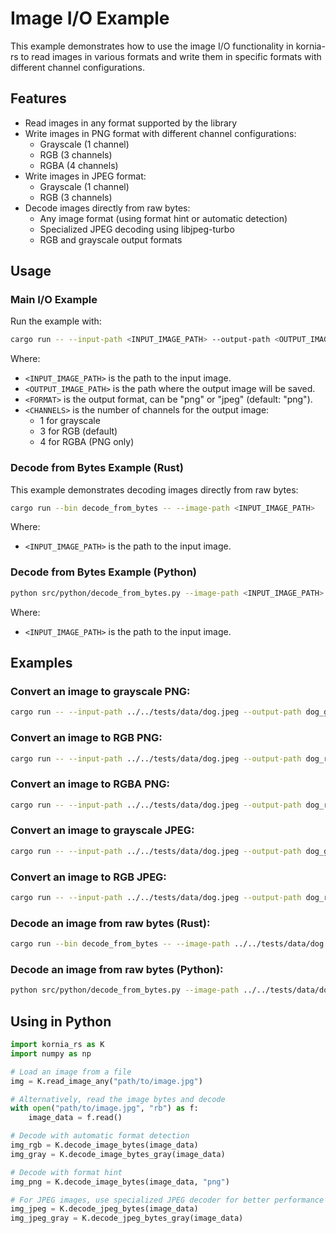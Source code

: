 # Image I/O Example

This example demonstrates how to use the image I/O functionality in kornia-rs to read images in various formats and write them in specific formats with different channel configurations.

## Features

- Read images in any format supported by the library
- Write images in PNG format with different channel configurations:
  - Grayscale (1 channel)
  - RGB (3 channels)
  - RGBA (4 channels)
- Write images in JPEG format:
  - Grayscale (1 channel)
  - RGB (3 channels)
- Decode images directly from raw bytes:
  - Any image format (using format hint or automatic detection)
  - Specialized JPEG decoding using libjpeg-turbo
  - RGB and grayscale output formats

## Usage

### Main I/O Example

Run the example with:

```bash
cargo run -- --input-path <INPUT_IMAGE_PATH> --output-path <OUTPUT_IMAGE_PATH> --format <FORMAT> --channels <CHANNELS>
```

Where:

- `<INPUT_IMAGE_PATH>` is the path to the input image.
- `<OUTPUT_IMAGE_PATH>` is the path where the output image will be saved.
- `<FORMAT>` is the output format, can be "png" or "jpeg" (default: "png").
- `<CHANNELS>` is the number of channels for the output image:
  - 1 for grayscale
  - 3 for RGB (default)
  - 4 for RGBA (PNG only)

### Decode from Bytes Example (Rust)

This example demonstrates decoding images directly from raw bytes:

```bash
cargo run --bin decode_from_bytes -- --image-path <INPUT_IMAGE_PATH>
```

Where:

- `<INPUT_IMAGE_PATH>` is the path to the input image.

### Decode from Bytes Example (Python)

```bash
python src/python/decode_from_bytes.py --image-path <INPUT_IMAGE_PATH>
```

Where:

- `<INPUT_IMAGE_PATH>` is the path to the input image.

## Examples

### Convert an image to grayscale PNG:

```bash
cargo run -- --input-path ../../tests/data/dog.jpeg --output-path dog_gray.png --format png --channels 1
```

### Convert an image to RGB PNG:

```bash
cargo run -- --input-path ../../tests/data/dog.jpeg --output-path dog_rgb.png --format png --channels 3
```

### Convert an image to RGBA PNG:

```bash
cargo run -- --input-path ../../tests/data/dog.jpeg --output-path dog_rgba.png --format png --channels 4
```

### Convert an image to grayscale JPEG:

```bash
cargo run -- --input-path ../../tests/data/dog.jpeg --output-path dog_gray.jpeg --format jpeg --channels 1
```

### Convert an image to RGB JPEG:

```bash
cargo run -- --input-path ../../tests/data/dog.jpeg --output-path dog_rgb.jpeg --format jpeg --channels 3
```

### Decode an image from raw bytes (Rust):

```bash
cargo run --bin decode_from_bytes -- --image-path ../../tests/data/dog.jpeg
```

### Decode an image from raw bytes (Python):

```bash
python src/python/decode_from_bytes.py --image-path ../../tests/data/dog.jpeg
```

## Using in Python

```python
import kornia_rs as K
import numpy as np

# Load an image from a file
img = K.read_image_any("path/to/image.jpg")

# Alternatively, read the image bytes and decode
with open("path/to/image.jpg", "rb") as f:
    image_data = f.read()

# Decode with automatic format detection
img_rgb = K.decode_image_bytes(image_data)
img_gray = K.decode_image_bytes_gray(image_data)

# Decode with format hint
img_png = K.decode_image_bytes(image_data, "png")

# For JPEG images, use specialized JPEG decoder for better performance
img_jpeg = K.decode_jpeg_bytes(image_data)
img_jpeg_gray = K.decode_jpeg_bytes_gray(image_data)
```
